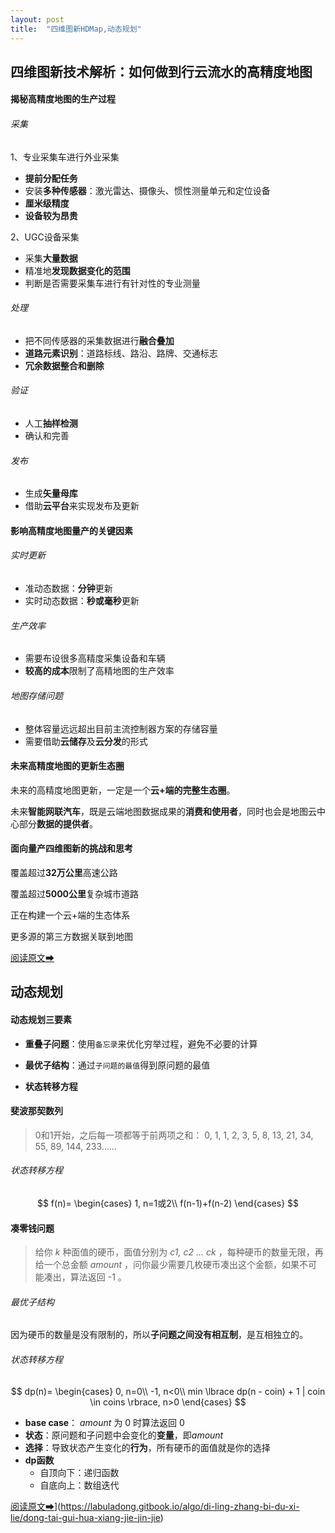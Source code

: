 ```yaml
---
layout: post
title:  "四维图新HDMap,动态规划"
---
```


## 四维图新技术解析：如何做到行云流水的高精度地图

#### 揭秘高精度地图的生产过程

###### 采集

1、专业采集车进行外业采集

* **提前分配任务**
* 安装**多种传感器**：激光雷达、摄像头、惯性测量单元和定位设备
* **厘米级精度**
* **设备较为昂贵**

2、UGC设备采集

* 采集**大量数据**
* 精准地**发现数据变化的范围**
* 判断是否需要采集车进行有针对性的专业测量

###### 处理

* 把不同传感器的采集数据进行**融合叠加**
* **道路元素识别**：道路标线、路沿、路牌、交通标志
* **冗余数据整合和删除**

###### 验证

* 人工**抽样检测**
* 确认和完善

###### 发布

* 生成**矢量母库**
* 借助**云平台**来实现发布及更新



#### 影响高精度地图量产的关键因素

###### 实时更新

* 准动态数据：**分钟**更新
* 实时动态数据：**秒或毫秒**更新

###### 生产效率

* 需要布设很多高精度采集设备和车辆
* **较高的成本**限制了高精地图的生产效率

###### 地图存储问题

* 整体容量远远超出目前主流控制器方案的存储容量
* 需要借助**云储存**及**云分发**的形式



#### 未来高精度地图的更新生态圈

未来的高精度地图更新，一定是一个**云+端的完整生态圈**。

未来**智能网联汽车**，既是云端地图数据成果的**消费和使用者**，同时也会是地图云中心部分**数据的提供者**。



#### 面向量产四维图新的挑战和思考

覆盖超过**32万公里**高速公路

覆盖超过**5000公里**复杂城市道路

正在构建一个云+端的生态体系

更多源的第三方数据关联到地图



[阅读原文➡](https://mp.weixin.qq.com/s/3aeUc0uUXXzZ43KSGvFdMQ)



## 动态规划

#### 动态规划三要素

* **重叠子问题**：使用`备忘录`来优化穷举过程，避免不必要的计算

* **最优子结构**：通过`子问题的最值`得到原问题的最值

* **状态转移方程**



#### 斐波那契数列

>  0和1开始，之后每一项都等于前两项之和：
> 0, 1, 1, 2, 3, 5, 8, 13, 21, 34, 55, 89, 144, 233……



###### 状态转移方程

$$
f(n)=
\begin{cases}
1, n=1或2\\
f(n-1)+f(n-2)
\end{cases}
$$



#### 凑零钱问题

> 给你 *k* 种面值的硬币，面值分别为 *c1, c2 ... ck* ，每种硬币的数量无限，再给一个总金额  *amount* ，问你最少需要几枚硬币凑出这个金额，如果不可能凑出，算法返回 -1 。



###### 最优子结构

因为硬币的数量是没有限制的，所以**子问题之间没有相互制**，是互相独立的。



###### 状态转移方程

$$
dp(n)=
\begin{cases}
0, n=0\\
-1, n<0\\
min \lbrace dp(n - coin) + 1 | coin \in coins \rbrace, n>0
\end{cases}
$$

* **base case**： *amount* 为 0 时算法返回 0
* **状态**：原问题和子问题中会变化的**变量**，即*amount*
* **选择**：导致状态产生变化的**行为**，所有硬币的面值就是你的选择
* **dp函数**
  * 自顶向下：递归函数
  * 自底向上：数组迭代



[阅读原文➡](https://mp.weixin.qq.com/s/3aeUc0uUXXzZ43KSGvFdMQ)](https://labuladong.gitbook.io/algo/di-ling-zhang-bi-du-xi-lie/dong-tai-gui-hua-xiang-jie-jin-jie)